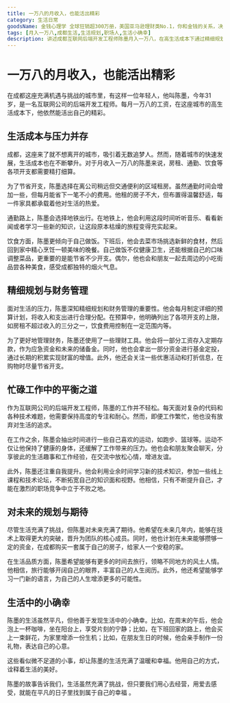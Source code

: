 ```yaml
---
title: 一万八的月收入，也能活出精彩
category: 生活日常
goodsName: 金钱心理学 全球狂销超300万册，美国亚马逊理财类No.1，你和金钱的关系，决定了财富和你的距离！财务自由指南
tags: [月入一万八,成都生活,生活规划,职场人,生活小确幸]
description: 讲述成都互联网后端开发工程师陈墨月入一万八，在高生活成本下通过精细规划、平衡工作生活等方式活出精彩的故事，为职场人提供生活启示。
---
```

# 一万八的月收入，也能活出精彩
在成都这座充满机遇与挑战的城市里，有这样一位年轻人，他叫陈墨，今年31岁，是一名互联网公司的后端开发工程师。每月一万八的工资，在这座城市的高生活成本下，他依然能活出自己的精彩。

## 生活成本与压力并存

成都，这座来了就不想离开的城市，吸引着无数追梦人。然而，随着城市的快速发展，生活成本也在不断攀升。对于月收入一万八的陈墨来说，房租、通勤、饮食等各项开支都需要精打细算。

为了节省开支，陈墨选择在离公司稍远但交通便利的区域租房。虽然通勤时间会增加一些，但每月能省下一笔不小的费用。他租的房子不大，但布置得温馨舒适，每一件家具都承载着他对生活的热爱。

通勤路上，陈墨会选择地铁出行。在地铁上，他会利用这段时间听听音乐、看看新闻或者学习一些新的知识，让这段原本枯燥的旅程变得充实起来。

饮食方面，陈墨更倾向于自己做饭。下班后，他会去菜市场挑选新鲜的食材，然后回到家中精心烹饪一顿美味的晚餐。自己做饭不仅健康卫生，还能根据自己的口味调整菜品，更重要的是能节省不少开支。偶尔，他也会和朋友一起去周边的小吃街品尝各种美食，感受成都独特的烟火气息。

## 精细规划与财务管理

面对生活的压力，陈墨深知精细规划和财务管理的重要性。他会每月制定详细的预算计划，将收入和支出进行合理分配。在预算中，他明确列出了各项开支的上限，如房租不超过收入的三分之一，饮食费用控制在一定范围内等。

为了更好地管理财务，陈墨还使用了一些理财工具。他会将一部分工资存入定期存款，作为应急资金和未来的储备金。同时，他也会拿出一部分资金进行基金定投，通过长期的积累实现财富的增值。此外，他还会关注一些优惠活动和打折信息，在购物时尽量节省开支。

## 忙碌工作中的平衡之道

作为互联网公司的后端开发工程师，陈墨的工作并不轻松。每天面对复杂的代码和各种技术难题，他需要保持高度的专注和耐心。然而，即便工作繁忙，他也没有放弃对生活的追求。

在工作之余，陈墨会抽出时间进行一些自己喜欢的运动，如跑步、篮球等。运动不仅让他保持了健康的身体，还缓解了工作带来的压力。他也会和朋友聚会聊天，分享彼此的生活趣事和工作经验，在交流中放松心情，增进友谊。

此外，陈墨还注重自我提升。他会利用业余时间学习新的技术知识，参加一些线上课程和技术论坛，不断拓宽自己的知识面和视野。他相信，只有不断提升自己，才能在激烈的职场竞争中立于不败之地。

## 对未来的规划与期待

尽管生活充满了挑战，但陈墨对未来充满了期待。他希望在未来几年内，能够在技术上取得更大的突破，晋升为团队的核心成员。同时，他也计划在未来能够攒够一定的资金，在成都购买一套属于自己的房子，给家人一个安稳的家。

在生活品质方面，陈墨希望能够有更多的时间去旅行，领略不同地方的风土人情。他相信，旅行能够开阔自己的眼界，丰富自己的人生阅历。此外，他还希望能够学习一门新的语言，为自己的人生增添更多的可能性。

## 生活中的小确幸

陈墨的生活虽然平凡，但他善于发现生活中的小确幸。比如，在周末的午后，他会泡上一杯咖啡，坐在阳台上，享受片刻的宁静；比如，在下班回家的路上，他会买上一束鲜花，为家里增添一份生机；比如，在朋友生日的时候，他会亲手制作一份礼物，表达自己的心意。

这些看似微不足道的小事，却让陈墨的生活充满了温暖和幸福。他用自己的方式，诠释着生活的美好。

陈墨的故事告诉我们，生活虽然充满了挑战，但只要我们用心去经营，用爱去感受，就能在平凡的日子里找到属于自己的幸福 。